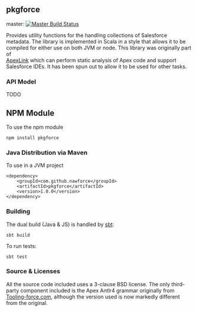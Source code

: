 ## pkgforce

master: [![Master Build Status](https://travis-ci.org/nawforce/pkgforce.svg?branch=master)](https://travis-ci.org/nawforce/pkgforce)

Provides utility functions for the handling collections of Salesforce metadata. The library is implemented in Scala
in a style that allows it to be compiled for either use on both JVM or node. This library was originally part of  
[ApexLink](https://github.com/nawforce/ApexLink) which can perform static analysis of Apex code and support 
Salesforce IDEs. It has been spun out to allow it to be used for other tasks.

### API Model

TODO
  
## NPM Module

To use the npm module

    npm install pkgforce       
   
### Java Distribution via Maven

To use in a JVM project

    <dependency>
        <groupId>com.github.nawforce</groupId>
        <artifactId>pkgforce</artifactId>
        <version>1.0.0</version>
    </dependency>

### Building

The dual build (Java & JS) is handled by [sbt](https://www.scala-sbt.org/): 

    sbt build
   
To run tests:

    sbt test   

### Source & Licenses

All the source code included uses a 3-clause BSD license. The only third-party component included is the Apex Antlr4 
grammar originally from [Tooling-force.com](https://github.com/neowit/tooling-force.com), although the version used is
now markedly different from the original.  
